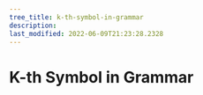 ```yaml
---
tree_title: k-th-symbol-in-grammar
description: 
last_modified: 2022-06-09T21:23:28.2328
---
```


# K-th Symbol in Grammar
